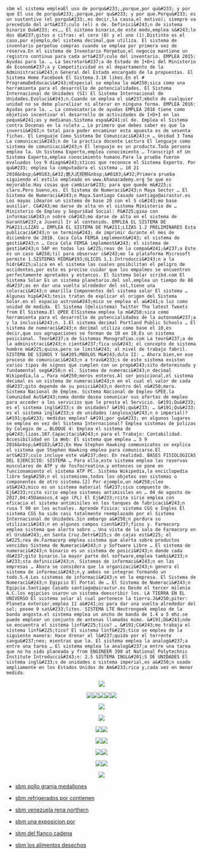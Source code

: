 
```
sbm el sistema empleaEl uso de porqu&#233;,porque,por qu&#233; y por que El uso de porqu&#233;,porque,por qu&#233; y por que.Porqu&#233; es un sustantivo (el porqu&#233;,es decir,la causa,el motivo); siempre va precedido del art&#237;culo (el) o de. Definici&#243;n de sistema binario Qu&#233; es,… El sistema binario,de este modo,emplea s&#243;lo dos d&#237;gitos o cifras: el cero (0) y el uno (1).Distinto es el caso,por ejemplo,del sistema decimal,que utiliza. El sistema de inventario perpetuo compras cuando se emplea por primera vez de reserva.En el sistema de Inventario Perpetuo,el negocio mantiene un registro continuo para cada art&#237;culo del inventario. EMPLEA 2015: Ayudas para la. … La Secretar&#237;a de Estado de I+D+i del Ministerio de Econom&#237;a y Competitividad es el departamento de la Administraci&#243;n General del Estado encargado de la propuestas. El Sistema Home Facebook El Sistema.3.1K likes.En el # ProgramaDeEducaci&#243;nEspecial se emplea la m&#250;sica como una herramienta para el desarrollo de potencialidades. El Sistema Internacional de Unidades (SI) El Sistema Internacional de Unidades.Evoluci&#243;n.Cuando se emplea el s&#237;mbolo de cualquier unidad no se debe pluralizar ni alterar en ninguna forma. EMPLEA 2016: Ayudas para la. … La convocatoria de ayudas EMPLEA 2016 tiene como objetivo incentivar el desarrollo de actividades de I+D+I en las peque&#241;as y medianas.Sistema espa&#241;ol de. Emplea el Sistema contra Docenas en la ruleta … Lo primero que debes saber es que la inversi&#243;n total para poder encaminar esta apuesta es de sesenta fichas. El Lenguaje Como Sistema De Comunicaci&#243;n … Unidad 3 Tema La comunicaci&#243;n de la practica docente Lectura El lenguaje como sistema de comunicaci&#243;n El lenguaje es un producto.Toda persona emplea la. Un Sistema Experto,emplea conocimiento … Transcript of Un Sistema Experto,emplea conocimiento humano.Para la prueba fueron evaluados los 9 diagn&#243;sticos que reconoce el Sistema Experto. Por qu&#233; emplea la computadora el sistema … 10 21 2010&nbsp;&#0183;&#32;嵌入式视频&nbsp;&#0183;&#32;Primera prueba siguiendo el estilo empleado en www.khanacademy.org Se que es mejorable.Hay cosas que cambiar&#233; para que quede m&#225;s claro.Pero bueno,es. El Sistema de Numeraci&#243;n Maya Sector … El Sistema de Numeraci&#243;n Maya.Santiago Casado santiago@airastur.es Los mayas idearon un sistema de base 20 con el 5 c&#243;mo base auxiliar. C&#243;mo darse de alta en el sistema Ministerio de … Ministerio de Empleo y Seguridad Social: P&#225;gina con informaci&#243;n sobre c&#243;mo darse de alta en el sistema de Garant&#237;a Juvenil Ir al contenido. EMPLEA EL SISTEMA DE P&#211;LIZAS … EMPLEA EL SISTEMA DE P&#211;LIZAS 1.2 PRELIMINARES Esta publicaci&#243;n se termin&#243; de imprimir durante el mes de diciembre de 2010. Coca Cola FEMSA implement&#243; el sistema de gesti&#243;n … Coca Cola FEMSA implement&#243; el sistema de gesti&#243;n SAP en todas las &#225;reas de la compa&#241;&#237;a Este es un caso &#250;til para observar c&#243;mo la plataforma Microsoft permite 1.SISTEMAS HIDR&#193;ULICOS 1.1.Introducci&#243;n a la hidr&#225;ulica en el sistema las cuales posibilitan el peligro de accidentes,por esto es preciso cuidar que los empalmes se encuentren perfectamente apretados y estancos. El Sistema Solar scribd.com El Sistema Solar Es un sistema planetario.del sol,emplea un tiempo de 88 d&#237;as en dar una vuelta alrededor del sol,tiene una coloraci&#243;n amarilla Componentes del sistema solar El sistema … Algunas hip&#243;tesis tratan de explicar el origen del Sistema Solar.en el espacio astron&#243;mico se emplea el a&#241;o luz como unidad de medida. El Sistema (@elsistema) Twitter The latest Tweets from El Sistema.El @PEE ElSistema emplea la m&#250;sica como herramienta para el desarrollo de potencialidades de la autonom&#237;a y la inclusi&#243;n. 1.El sistema decimal Portland Public Schools … El sistema de numeraci&#243;n decimal utiliza como base el 10,es decir,que sus agrupaciones se forman de 10 en 10.Es un sistema posicional. Teor&#237;a de Sistemas Monografias.com La teor&#237;a de la administraci&#243;n cient&#237;fica us&#243; el concepto de sistema hombre m&#225;quina,pero se limit&#243; al nivel de trabajo fabril. SISTEMA DE SIGNOS Y S&#205;MBOLOS M&#243;dulo II: … Ahora bien,en ese proceso de comunicaci&#243;n a trav&#233;s de este sistema existen varios tipos de signos que cumplen con un prop&#243;sito determinado y fundamental seg&#250;n el. Sistema de numeraci&#243;n decimal Wikipedia,la … Para n&#250;meros enteros.Al ser posicional,el sistema decimal es un sistema de numeraci&#243;n en el cual el valor de cada d&#237;gito depende de su posici&#243;n dentro del n&#250;mero. Sistema Nacional de Empleo. Sistema Nacional de Empleo SPEE.la Comunidad Aut&#243;noma donde desea comunicar sus ofertas de empleo para acceder a los servicios que le presta el Servicio. &#191;Qu&#233; es el sistema ingl&#233;s de unidades? &#191;qu&#233; … &#191;Qu&#233; es el sistema ingl&#233;s de unidades (anglosaj&#243;n o imperial)? &#191;qu&#233; medidas emplea? &#191;por qu&#233; en algunos lugares se emplea en vez del Sistema Internacional? Emplea sistemas de polizas by Colegio de … BLOQUE 4: Emplea el sistema de p&#243;lizas.107.Capacitaci&#243;n para el Trabajo: Contabilidad. Accesibilidad en la Web: El sistema que emplea … 5 9 2016&nbsp;&#0183;&#32;En How Stephen Hawking communicates se explica el sistema que Stephen Hawking emplea para comunicarse.El art&#237;culo incluye este v&#237;deo: En realidad. BASES FISIOLOGICAS DEL EJERCICIO: SISTEMA … Para ello,este sistema emplea las reservas musculares de ATP y de fosfocreatina.y entonces se pone en funcionamiento el sistema ATP PC. Sistema Wikipedia,la enciclopedia libre Seg&#250;n el sistemismo,todos los objetos son sistemas o componentes de otro sistema.[2] Por ejemplo,un n&#250;cleo at&#243;mico es un sistema material f&#237;sico compuesto de. Ej&#233;rcito sirio emplea sistemas antimisiles en … 04 de agosto de 2017,04:45Damasco,4 ago (PL) El Ej&#233;rcito sirio emplea con eficacia el sistema antimisiles en los tanques de fabricaci&#243;n rusa T 90 en los actuales. Aprende Fisica: sistema CGS e Ingles El sistema CGS ha sido casi totalmente reemplazado por el Sistema Internacional de Unidades.Sin embargo a&#250;n perdura su utilizaci&#243;n en algunos campos cient&#237;ficos y. Farmacorp emplea sistema que alerta sobre … Una vista de la sala de Farmacorp en el Urub&#243;,en Santa Cruz.Detr&#225;s de cajas est&#225; el &#225;rea de.Farmacorp emplea sistema que alerta sobre productos vencidos Sistema de Numeraci&#243;n y Software Libre … El sistema de numeraci&#243;n binario es un sistema de posici&#243;n donde cada d&#237;gito binario.la mayor parte del software,emplea tambi&#233;n &#233;sta definici&#243;n. Sistemas de informaci&#243;n en las empresas … Ahora se considera que la organizaci&#243;n genera el sistema de informaci&#243;n,y ambos se integran formando un todo.5.4.Los sistemas de informaci&#243;n en la empresa. El Sistema de Numeraci&#243;n Egipcio El Portal de … El Sistema de Numeraci&#243;n Egipcio.Santiago Casado santiago@airastur.es Desde el tercer milenio A.C.los egipcios usaron un sistema deescribir los. LA TIERRA EN EL UNIVERSO El sistema solar al cual pertenece la tierra.J&#250;piter: Planeta exterior,emplea 11 a&#241;os para dar una vuelta alrededor del sol; posee 9 sat&#233;lites. SISTEMA LTE Neutrongeek empleo de la banda angosta.el sistema emplea un ancho de banda de 1.4 a 5 mhz.se puede emplear un conjunto de antenas llamadas mimo. &#191;D&#243;nde se encuentra el sistema linf&#225;tico? … &#191;C&#243;mo trabaja el sistema linf&#225;tico? El sistema linf&#225;tico se emplea de la siguiente manera: Hace drenar el l&#237;quido por el torrente sangu&#237;neo; mientras que la. El sistema emplea la analog&#237;a entre una tarea … El sistema emplea la analog&#237;a entre una tarea que no ha sido planeada y from ENGINEER 390 at National Polytechnic Institute Introducci&#243;n: 2.5 SISTEMA INGL&#201;S DE UNIDADES El sistema ingl&#233;s de unidades o sistema imperial,es a&#250;n usado ampliamente en los Estados Unidos de Am&#233;rica y,cada vez en menor medida. 
```

<div align="center">

<a href="https://es-crusher.shibang-china.com/github&k=sbm+el+sistema+emplea"><img src="https://static.shibang-china.com/es/crusher/logo.jpg"></a>

<a href="https://es-crusher.shibang-china.com/github&k=sbm+el+sistema+emplea"><img src="https://static.shibang-china.com/es/crusher/index.jpg"></a><a href="https://es-crusher.shibang-china.com/material.htmlgithub&k=sbm+el+sistema+emplea"><img src="https://static.shibang-china.com/es/crusher/material.jpg"></a><a href="https://es-crusher.shibang-china.com/application.htmlgithub&k=sbm+el+sistema+emplea"><img src="https://static.shibang-china.com/es/crusher/application.jpg"></a><a href="https://es-crusher.shibang-china.com/aboutus.htmlgithub&k=sbm+el+sistema+emplea"><img src="https://static.shibang-china.com/es/crusher/aboutus.jpg"></a><a href="https://es-crusher.shibang-china.com/contact.htmlgithub&k=sbm+el+sistema+emplea"><img src="https://static.shibang-china.com/es/crusher/contact.jpg"></a>

<a href="https://es-crusher.shibang-china.com/github&k=sbm+el+sistema+emplea"><img src="https://static.shibang-china.com/es/crusher/banner.jpg"></a>

<a href="https://swt.shibang-china.com/github&k=sbm+el+sistema+emplea"><img src="https://static.shibang-china.com/es/crusher/text.jpg"></a>

<a href="https://swt.shibang-china.com/github&k=sbm+el+sistema+emplea"><img src="https://static.shibang-china.com/es/crusher/chat.jpg"></a><a href="https://es-crusher.shibang-china.com/contact.htmlgithub&k=sbm+el+sistema+emplea"><img src="https://static.shibang-china.com/es/crusher/message.jpg"></a>

<a href="https://es-crusher.shibang-china.com/products/pe.htmlgithub&k=sbm+el+sistema+emplea"><img src="https://static.shibang-china.com/es/crusher/pe.jpg"></a><a href="https://es-crusher.shibang-china.com/products/pf.htmlgithub&k=sbm+el+sistema+emplea"><img src="https://static.shibang-china.com/es/crusher/pf.jpg"></a>

<a href="https://es-crusher.shibang-china.com/products/hpt.htmlgithub&k=sbm+el+sistema+emplea"><img src="https://static.shibang-china.com/es/crusher/hpt.jpg"></a><a href="https://es-crusher.shibang-china.com/products/vsi.htmlgithub&k=sbm+el+sistema+emplea"><img src="https://static.shibang-china.com/es/crusher/vsi.jpg"></a>

<a href="https://es-crusher.shibang-china.com/products/klv.htmlgithub&k=sbm+el+sistema+emplea"><img src="https://static.shibang-china.com/es/crusher/klv.jpg"></a><a href="https://es-crusher.shibang-china.com/products/portable.htmlgithub&k=sbm+el+sistema+emplea"><img src="https://static.shibang-china.com/es/crusher/portable.jpg"></a>

<a href="https://swt.shibang-china.com/github&k=sbm+el+sistema+emplea"><img src="https://static.shibang-china.com/es/crusher/case.jpg"></a>

</div>


* [sbm pollo granja medallones](sbm%20pollo%20granja%20medallones.md)

* [sbm refrigerados por contienen](sbm%20refrigerados%20por%20contienen.md)

* [sbm venezuela rena northern](sbm%20venezuela%20rena%20northern.md)

* [sbm una exposicion por](sbm%20una%20exposicion%20por.md)

* [sbm del flanco cadena](sbm%20del%20flanco%20cadena.md)

* [sbm los alimentos desechos](sbm%20los%20alimentos%20desechos.md)